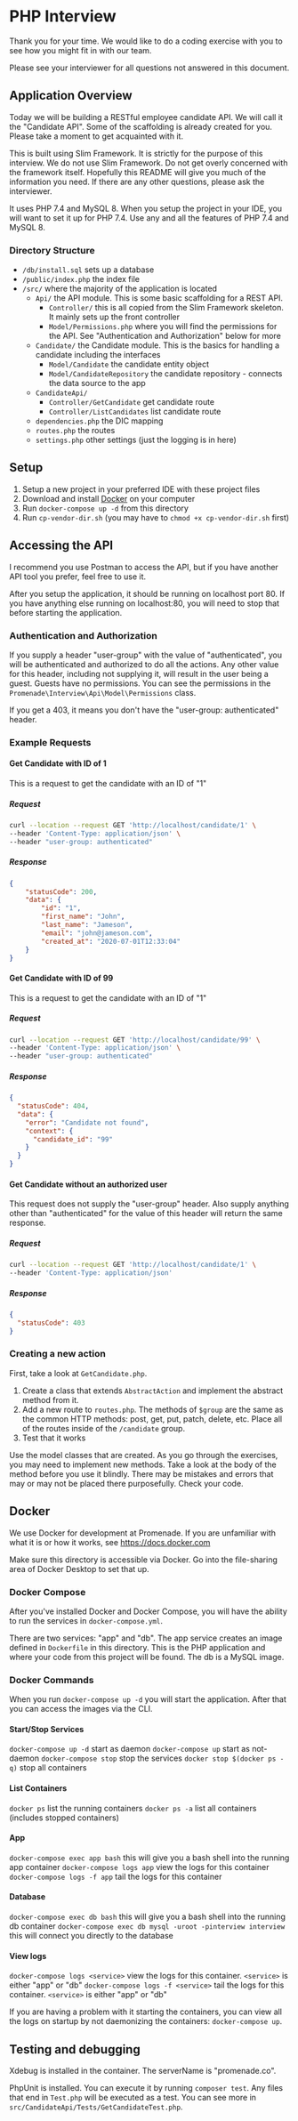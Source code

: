 # PHP Interview
Thank you for your time. We would like to do a coding exercise with you to see how you might fit in with our team.

Please see your interviewer for all questions not answered in this document.

## Application Overview
Today we will be building a RESTful employee candidate API. We will call it the "Candidate API".
Some of the scaffolding is already created for you. Please take a moment to get acquainted with it.

This is built using Slim Framework. It is strictly for the purpose of this interview. We do not use Slim Framework.
Do not get overly concerned with the framework itself. Hopefully this README will give you much of the information you
need. If there are any other questions, please ask the interviewer.

It uses PHP 7.4 and MySQL 8. When you setup the project in your IDE, you will want to set it up for PHP 7.4. Use any and
all the features of PHP 7.4 and MySQL 8.

### Directory Structure
* `/db/install.sql` sets up a database
* `/public/index.php` the index file
* `/src/` where the majority of the application is located
  * `Api/` the API module. This is some basic scaffolding for a REST API.
    * `Controller/` this is all copied from the Slim Framework skeleton. It mainly sets up the front controller
    * `Model/Permissions.php` where you will find the permissions for the API. See "Authentication and Authorization" below for more
  * `Candidate/` the Candidate module. This is the basics for handling a candidate including the interfaces
    * `Model/Candidate` the candidate entity object
    * `Model/CandidateRepository` the candidate repository - connects the data source to the app
  * `CandidateApi/`
    * `Controller/GetCandidate` get candidate route
    * `Controller/ListCandidates` list candidate route
  * `dependencies.php` the DIC mapping
  * `routes.php` the routes
  * `settings.php` other settings (just the logging is in here)

## Setup

1. Setup a new project in your preferred IDE with these project files
2. Download and install [Docker](https://docs.docker.com/get-docker/) on your computer
3. Run `docker-compose up -d` from this directory
4. Run `cp-vendor-dir.sh` (you may have to `chmod +x cp-vendor-dir.sh` first)

## Accessing the API
I recommend you use Postman to access the API, but if you have another API tool you prefer, feel free to use it.

After you setup the application, it should be running on localhost port 80. If you have anything else running on localhost:80,
you will need to stop that before starting the application.

### Authentication and Authorization
If you supply a header "user-group" with the value of "authenticated", you will be authenticated and authorized to do 
all the actions. Any other value for this header, including not supplying it, will result in the user being a guest.
Guests have no permissions. You can see the permissions in the `Promenade\Interview\Api\Model\Permissions` class.

If you get a 403, it means you don't have the "user-group: authenticated" header.

### Example Requests

#### Get Candidate with ID of 1
This is a request to get the candidate with an ID of "1"

##### Request
```bash
curl --location --request GET 'http://localhost/candidate/1' \
--header 'Content-Type: application/json' \
--header "user-group: authenticated"
```

##### Response
```json
{
    "statusCode": 200,
    "data": {
        "id": "1",
        "first_name": "John",
        "last_name": "Jameson",
        "email": "john@jameson.com",
        "created_at": "2020-07-01T12:33:04"
    }
}
```

#### Get Candidate with ID of 99
This is a request to get the candidate with an ID of "1"

##### Request
```bash
curl --location --request GET 'http://localhost/candidate/99' \
--header 'Content-Type: application/json' \
--header "user-group: authenticated"
```

##### Response
```json
{
  "statusCode": 404,
  "data": {
    "error": "Candidate not found",
    "context": {
      "candidate_id": "99"
    }
  }
}
```

#### Get Candidate without an authorized user
This request does not supply the "user-group" header. 
Also supply anything other than "authenticated" for the value of this header will return the same response.

##### Request
```bash
curl --location --request GET 'http://localhost/candidate/1' \
--header 'Content-Type: application/json'
```

##### Response
```json
{
  "statusCode": 403
}
```

### Creating a new action
First, take a look at `GetCandidate.php`.

1. Create a class that extends `AbstractAction` and implement the abstract method from it.
2. Add a new route to `routes.php`. The methods of `$group` are the same as the common HTTP methods: post, get, put, patch, delete, etc.
   Place all of the routes inside of the `/candidate` group.
3. Test that it works

Use the model classes that are created. As you go through the exercises, you may need to implement new methods.
Take a look at the body of the method before you use it blindly. There may be mistakes and errors that may or may not be
placed there purposefully. Check your code.


## Docker
We use Docker for development at Promenade. If you are unfamiliar with what it is or how it works, see https://docs.docker.com

Make sure this directory is accessible via Docker. Go into the file-sharing area of Docker Desktop to set that up.

### Docker Compose
After you've installed Docker and Docker Compose, you will have the ability to run the services in `docker-compose.yml`.

There are two services: "app" and "db". The app service creates an image defined in `Dockerfile` in this directory. This
is the PHP application and where your code from this project will be found. The db is a MySQL image.

### Docker Commands
When you run `docker-compose up -d` you will start the application. After that you can access the images via the CLI.

#### Start/Stop Services
`docker-compose up -d` start as daemon
`docker-compose up` start as not-daemon
`docker-compose stop` stop the services
`docker stop $(docker ps -q)` stop all containers

#### List Containers
`docker ps` list the running containers
`docker ps -a` list all containers (includes stopped containers)

#### App
`docker-compose exec app bash` this will give you a bash shell into the running app container
`docker-compose logs app` view the logs for this container
`docker-compose logs -f app` tail the logs for this container

#### Database
`docker-compose exec db bash` this will give you a bash shell into the running db container
`docker-compose exec db mysql -uroot -pinterview interview` this will connect you directly to the database

#### View logs
`docker-compose logs <service>` view the logs for this container. `<service>` is either "app" or "db" 
`docker-compose logs -f <service>` tail the logs for this container. `<service>` is either "app" or "db"

If you are having a problem with it starting the containers, you can view all the logs on startup by not daemonizing 
the containers: `docker-compose up`.

## Testing and debugging
Xdebug is installed in the container. The serverName is "promenade.co".


PhpUnit is installed. You can execute it by running `composer test`.
Any files that end in `Test.php` will be executed as a test. You can see more in `src/CandidateApi/Tests/GetCandidateTest.php`.

